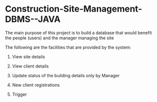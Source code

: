 # Construction-Site-Management-DBMS--JAVA
The main purpose of this project is to build a database that would benefit the people (users) and the
manager managing the site

The following are the facilities that are provided by the system:

1.  View site details

2.  View client details

3.  Update status of the building details only by Manager

4.  New client registrations

5.  Trigger

